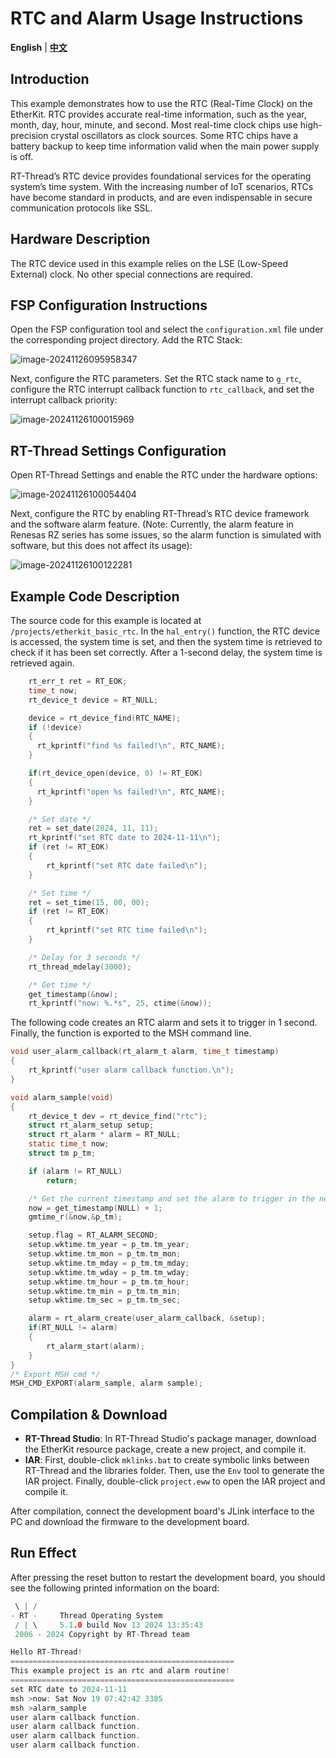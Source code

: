 # RTC and Alarm Usage Instructions

**English** | [**中文**](./README_zh.md)

## Introduction

This example demonstrates how to use the RTC (Real-Time Clock) on the EtherKit. RTC provides accurate real-time information, such as the year, month, day, hour, minute, and second. Most real-time clock chips use high-precision crystal oscillators as clock sources. Some RTC chips have a battery backup to keep time information valid when the main power supply is off.

RT-Thread’s RTC device provides foundational services for the operating system’s time system. With the increasing number of IoT scenarios, RTCs have become standard in products, and are even indispensable in secure communication protocols like SSL.

## Hardware Description

The RTC device used in this example relies on the LSE (Low-Speed External) clock. No other special connections are required.

## FSP Configuration Instructions

Open the FSP configuration tool and select the `configuration.xml` file under the corresponding project directory. Add the RTC Stack:

![image-20241126095958347](figures/image-20241126095958347.png)

Next, configure the RTC parameters. Set the RTC stack name to `g_rtc`, configure the RTC interrupt callback function to `rtc_callback`, and set the interrupt callback priority:

![image-20241126100015969](figures/image-20241126100015969.png)

## RT-Thread Settings Configuration

Open RT-Thread Settings and enable the RTC under the hardware options:

![image-20241126100054404](figures/image-20241126100054404.png)

Next, configure the RTC by enabling RT-Thread’s RTC device framework and the software alarm feature. (Note: Currently, the alarm feature in Renesas RZ series has some issues, so the alarm function is simulated with software, but this does not affect its usage):

![image-20241126100122281](figures/image-20241126100122281.png)

## Example Code Description

The source code for this example is located at `/projects/etherkit_basic_rtc`. In the `hal_entry()` function, the RTC device is accessed, the system time is set, and then the system time is retrieved to check if it has been set correctly. After a 1-second delay, the system time is retrieved again.

```c
    rt_err_t ret = RT_EOK;
    time_t now;
    rt_device_t device = RT_NULL;

    device = rt_device_find(RTC_NAME);
    if (!device)
    {
      rt_kprintf("find %s failed!\n", RTC_NAME);
    }

    if(rt_device_open(device, 0) != RT_EOK)
    {
      rt_kprintf("open %s failed!\n", RTC_NAME);
    }

    /* Set date */
    ret = set_date(2024, 11, 11);
    rt_kprintf("set RTC date to 2024-11-11\n");
    if (ret != RT_EOK)
    {
        rt_kprintf("set RTC date failed\n");
    }

    /* Set time */
    ret = set_time(15, 00, 00);
    if (ret != RT_EOK)
    {
        rt_kprintf("set RTC time failed\n");
    }

    /* Delay for 3 seconds */
    rt_thread_mdelay(3000);

    /* Get time */
    get_timestamp(&now);
    rt_kprintf("now: %.*s", 25, ctime(&now));
```

The following code creates an RTC alarm and sets it to trigger in 1 second. Finally, the function is exported to the MSH command line.

```c
void user_alarm_callback(rt_alarm_t alarm, time_t timestamp)
{
    rt_kprintf("user alarm callback function.\n");
}

void alarm_sample(void)
{
    rt_device_t dev = rt_device_find("rtc");
    struct rt_alarm_setup setup;
    struct rt_alarm * alarm = RT_NULL;
    static time_t now;
    struct tm p_tm;

    if (alarm != RT_NULL)
        return;

    /* Get the current timestamp and set the alarm to trigger in the next second */
    now = get_timestamp(NULL) + 1;
    gmtime_r(&now,&p_tm);

    setup.flag = RT_ALARM_SECOND;
    setup.wktime.tm_year = p_tm.tm_year;
    setup.wktime.tm_mon = p_tm.tm_mon;
    setup.wktime.tm_mday = p_tm.tm_mday;
    setup.wktime.tm_wday = p_tm.tm_wday;
    setup.wktime.tm_hour = p_tm.tm_hour;
    setup.wktime.tm_min = p_tm.tm_min;
    setup.wktime.tm_sec = p_tm.tm_sec;

    alarm = rt_alarm_create(user_alarm_callback, &setup);
    if(RT_NULL != alarm)
    {
        rt_alarm_start(alarm);
    }
}
/* Export MSH cmd */
MSH_CMD_EXPORT(alarm_sample, alarm sample);
```

## Compilation & Download

* **RT-Thread Studio**: In RT-Thread Studio's package manager, download the EtherKit resource package, create a new project, and compile it.
* **IAR**: First, double-click `mklinks.bat` to create symbolic links between RT-Thread and the libraries folder. Then, use the `Env` tool to generate the IAR project. Finally, double-click `project.eww` to open the IAR project and compile it.

After compilation, connect the development board's JLink interface to the PC and download the firmware to the development board.

## Run Effect

After pressing the reset button to restart the development board, you should see the following printed information on the board:

```c
 \ | /  
- RT -     Thread Operating System  
 / | \     5.1.0 build Nov 13 2024 13:35:43  
 2006 - 2024 Copyright by RT-Thread team  

Hello RT-Thread!  
==================================================  
This example project is an rtc and alarm routine!  
==================================================  
set RTC date to 2024-11-11  
msh >now: Sat Nov 19 07:42:42 3385  
msh >alarm_sample  
user alarm callback function.  
user alarm callback function.  
user alarm callback function.  
user alarm callback function.  
```